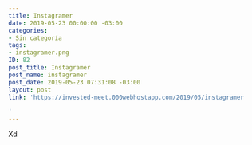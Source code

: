 ```yaml
---
title: Instagramer
date: 2019-05-23 00:00:00 -03:00
categories:
- Sin categoría
tags:
- instagramer.png
ID: 82
post_title: Instagramer
post_name: instagramer
post_date: 2019-05-23 07:31:08 -03:00
layout: post
link: 'https://invested-meet.000webhostapp.com/2019/05/instagramer

'
---
```


Xd